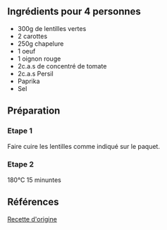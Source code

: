 ## Ingrédients pour 4 personnes

- 300g de lentilles vertes
- 2 carottes
- 250g chapelure
- 1 oeuf
- 1 oignon rouge
- 2c.a.s de concentré de tomate
- 2c.a.s Persil
- Paprika
- Sel

## Préparation

### Etape 1

Faire cuire les lentilles comme indiqué sur le paquet.

### Etape 2

180°C 15 minuntes

## Références

[Recette d'origine](https://www.instagram.com/p/CzWiBbnIrb9/)
